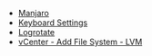 - [Manjaro](/Manjaro/linux-notes-manjaro.md)
- [Keyboard Settings](/Keyboard/linux-notes-keyboard.md)
- [Logrotate](/Logs/linux-notes-logrotate.md)
- [vCenter - Add File System - LVM](/vCenter/add-file-system.md)
